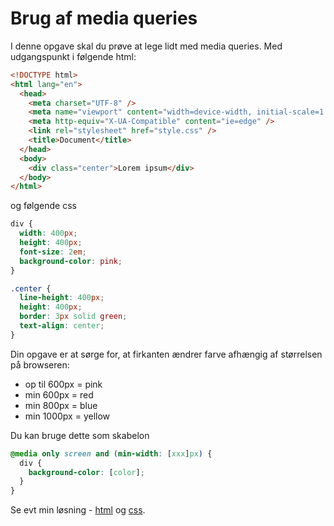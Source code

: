 # Brug af media queries

I denne opgave skal du prøve at lege lidt med media queries. Med udgangspunkt i følgende html:

```html
<!DOCTYPE html>
<html lang="en">
  <head>
    <meta charset="UTF-8" />
    <meta name="viewport" content="width=device-width, initial-scale=1.0" />
    <meta http-equiv="X-UA-Compatible" content="ie=edge" />
    <link rel="stylesheet" href="style.css" />
    <title>Document</title>
  </head>
  <body>
    <div class="center">Lorem ipsum</div>
  </body>
</html>
```

og følgende css

```css
div {
  width: 400px;
  height: 400px;
  font-size: 2em;
  background-color: pink;
}

.center {
  line-height: 400px;
  height: 400px;
  border: 3px solid green;
  text-align: center;
}
```

Din opgave er at sørge for, at firkanten ændrer farve afhængig af størrelsen på browseren:

- op til 600px = pink
- min 600px = red
- min 800px = blue
- min 1000px = yellow

Du kan bruge dette som skabelon

```css
@media only screen and (min-width: [xxx]px) {
  div {
    background-color: [color];
  }
}
```

Se evt min løsning - [html](index.html) og [css](style.css).
